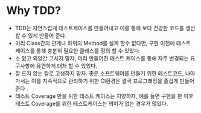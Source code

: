 
# Why TDD?

* TDD는 자연스럽게 테스트케이스를 만들어내고 이를 통해 보다 건강한 코드를 생산 할 수 있게 만들어 준다.
* 미리 Class간의 관계나 하위의 Method를 설계 할수 없다면, 구현 이전에 테스트 케이스를 통해 충분히 필요한 클래스를 정의 할 수 있었다. 
* 소 잃고 외양간 고치지 말자, 미리 만들어진 테스트 케이스를 통해 자주 변경되는 요구사항에 유연하게 대처 할 수 있었다.
* 잘 드지 않는 칼로 고생하지 말자. 좋은 소프트웨어를 만들기 위한 테스트코드, 나아가서는 이를 지속적으로 관리하기 위한 CI환경은 결국 프로그래밍을 즐겁게 만들어 준다 .  
* 테스트 Coverage 만을 위한 테스트 케이스는 지양하자, 예를 들면 구현을 한 이후 테스트 Coverage를 위한 테스트케이스는 의미가 없는 경우가 많았다.
